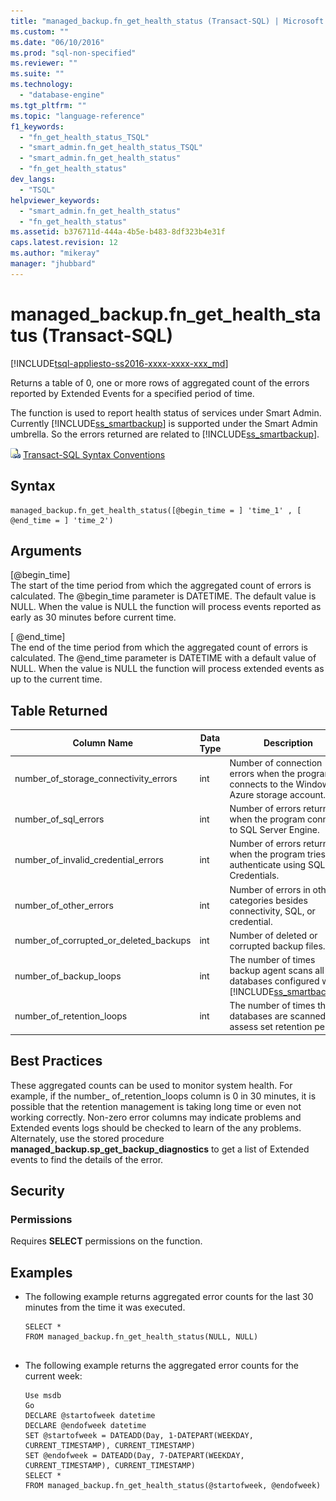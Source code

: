 ```yaml
---
title: "managed_backup.fn_get_health_status (Transact-SQL) | Microsoft Docs"
ms.custom: ""
ms.date: "06/10/2016"
ms.prod: "sql-non-specified"
ms.reviewer: ""
ms.suite: ""
ms.technology: 
  - "database-engine"
ms.tgt_pltfrm: ""
ms.topic: "language-reference"
f1_keywords: 
  - "fn_get_health_status_TSQL"
  - "smart_admin.fn_get_health_status_TSQL"
  - "smart_admin.fn_get_health_status"
  - "fn_get_health_status"
dev_langs: 
  - "TSQL"
helpviewer_keywords: 
  - "smart_admin.fn_get_health_status"
  - "fn_get_health_status"
ms.assetid: b376711d-444a-4b5e-b483-8df323b4e31f
caps.latest.revision: 12
ms.author: "mikeray"
manager: "jhubbard"
---
```

# managed_backup.fn_get_health_status (Transact-SQL)
[!INCLUDE[tsql-appliesto-ss2016-xxxx-xxxx-xxx_md](../../includes/tsql-appliesto-ss2016-xxxx-xxxx-xxx-md.md)]

  Returns a table of 0, one or more rows of aggregated count of the errors reported by Extended Events for a specified period of time.  
  
 The function is used to report health status of services under Smart Admin.  Currently [!INCLUDE[ss_smartbackup](../../includes/ss-smartbackup-md.md)] is supported under the Smart Admin umbrella. So the errors returned are related to [!INCLUDE[ss_smartbackup](../../includes/ss-smartbackup-md.md)].  
  
 
 ![Topic link icon](../../database-engine/configure-windows/media/topic-link.gif "Topic link icon") [Transact-SQL Syntax Conventions](../../t-sql/language-elements/transact-sql-syntax-conventions-transact-sql.md)  
  
## Syntax  
  
```tsql  
managed_backup.fn_get_health_status([@begin_time = ] 'time_1' , [ @end_time = ] 'time_2')  
```  
  
##  <a name="Arguments"></a> Arguments  
 [@begin_time]  
 The start of the time period from which the aggregated count of errors is calculated.  The @begin_time parameter is DATETIME. The default value is NULL. When the value is NULL the function will process events reported as early as 30 minutes before current time.  
  
 [ @end_time]  
 The end of the time period from which the aggregated count of errors is calculated. The @end_time  parameter is DATETIME with a default value of NULL. When the value is NULL the function will process extended events as up to the current time.  
  
## Table Returned  
  
|Column Name|Data Type|Description|  
|-----------------|---------------|-----------------|  
|number_of_storage_connectivity_errors|int|Number of connection errors when the program connects to the Windows Azure storage account.|  
|number_of_sql_errors|int|Number of errors returned when the program connects to SQL Server Engine.|  
|number_of_invalid_credential_errors|int|Number of errors returned when the program tries to authenticate using SQL Credentials.|  
|number_of_other_errors|int|Number of errors in other categories besides connectivity, SQL, or credential.|  
|number_of_corrupted_or_deleted_backups|int|Number of deleted or corrupted backup files.|  
|number_of_backup_loops|int|The number of times backup agent scans all the databases configured with [!INCLUDE[ss_smartbackup](../../includes/ss-smartbackup-md.md)].|  
|number_of_retention_loops|int|The number of times the databases are scanned to assess set retention period.|  
  
## Best Practices  
 These aggregated counts can be used to monitor system health. For example, if the number_ of_retention_loops column is 0 in 30 minutes, it is possible that the retention management is taking long time or even not working correctly. Non-zero error columns may indicate problems and Extended events logs should be checked to learn of the any problems. Alternately, use the stored procedure **managed_backup.sp_get_backup_diagnostics** to get a list of Extended events to find the details of the error.  
  
## Security  
  
### Permissions  
 Requires **SELECT** permissions on the function.  
  
## Examples  
  
-   The following example returns aggregated error counts for the last 30 minutes from the time it was executed.  
  
    ```  
    SELECT *  
    FROM managed_backup.fn_get_health_status(NULL, NULL)  
  
    ```  
  
-   The following example returns the aggregated error counts for the current week:  
  
    ```  
    Use msdb  
    Go  
    DECLARE @startofweek datetime  
    DECLARE @endofweek datetime  
    SET @startofweek = DATEADD(Day, 1-DATEPART(WEEKDAY, CURRENT_TIMESTAMP), CURRENT_TIMESTAMP)   
    SET @endofweek = DATEADD(Day, 7-DATEPART(WEEKDAY, CURRENT_TIMESTAMP), CURRENT_TIMESTAMP)  
    SELECT *  
    FROM managed_backup.fn_get_health_status(@startofweek, @endofweek)  
  
    ```  
  
  
